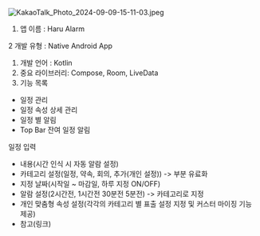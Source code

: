 ![KakaoTalk_Photo_2024-09-09-15-11-03.jpeg](https://prod-files-secure.s3.us-west-2.amazonaws.com/7cbc3f45-d957-4de3-891a-4d1a6dfca05a/c7b2862b-b073-4058-a045-602fef157396/KakaoTalk_Photo_2024-09-09-15-11-03.jpeg)

1. 앱 이름 : Haru Alarm

2 개발 유형 : Native Android App

1. 개발 언어 : Kotlin
2. 중요 라이브러리: Compose, Room, LiveData
3. 기능 목록
- 일정 관리
- 일정 속성 상세 관리
- 일정 별 알림
- Top Bar 잔여 일정 알림

일정 입력
- 내용(시간 인식 시 자동 알람 설정)
- 카테고리 설정(일정, 약속, 회의, 추가(개인 설정)) -> 부분 유료화
- 지정 날짜(시작일 ~ 마감일, 하루 지정 ON/OFF)
- 알람 설정(2시간전, 1시간전 30분전 5분전) -> 카테고리로 지정
- 개인 맞춤형 속성 설정(각각의 카테고리 별 표출 설정 지정 및 커스터 마이징 기능 제공)
- 참고(링크)
